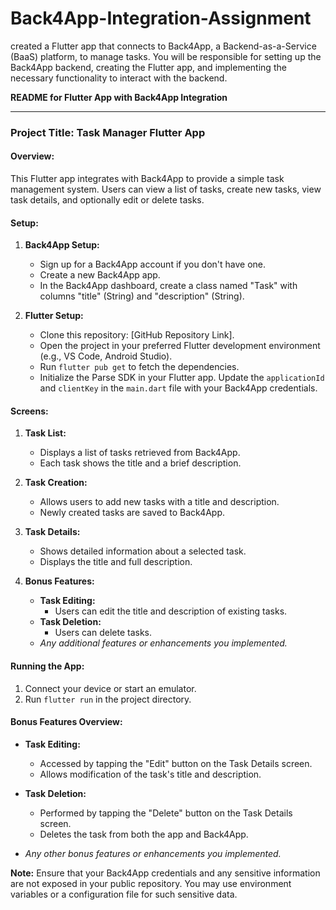 # Back4App-Integration-Assignment
created a Flutter app that connects to Back4App, a Backend-as-a-Service (BaaS) platform, to manage tasks. You will be responsible for setting up the Back4App backend, creating the Flutter app, and implementing the necessary functionality to interact with the backend.

**README for Flutter App with Back4App Integration**

---

### Project Title: Task Manager Flutter App

#### Overview:

This Flutter app integrates with Back4App to provide a simple task management system. Users can view a list of tasks, create new tasks, view task details, and optionally edit or delete tasks.

#### Setup:

1. **Back4App Setup:**
   - Sign up for a Back4App account if you don't have one.
   - Create a new Back4App app.
   - In the Back4App dashboard, create a class named "Task" with columns "title" (String) and "description" (String).

2. **Flutter Setup:**
   - Clone this repository: [GitHub Repository Link].
   - Open the project in your preferred Flutter development environment (e.g., VS Code, Android Studio).
   - Run `flutter pub get` to fetch the dependencies.
   - Initialize the Parse SDK in your Flutter app. Update the `applicationId` and `clientKey` in the `main.dart` file with your Back4App credentials.

#### Screens:

1. **Task List:**
   - Displays a list of tasks retrieved from Back4App.
   - Each task shows the title and a brief description.

2. **Task Creation:**
   - Allows users to add new tasks with a title and description.
   - Newly created tasks are saved to Back4App.

3. **Task Details:**
   - Shows detailed information about a selected task.
   - Displays the title and full description.

4. **Bonus Features:**
   - **Task Editing:**
     - Users can edit the title and description of existing tasks.
   - **Task Deletion:**
     - Users can delete tasks.
   - *Any additional features or enhancements you implemented.*

#### Running the App:

1. Connect your device or start an emulator.
2. Run `flutter run` in the project directory.

#### Bonus Features Overview:

- **Task Editing:**
  - Accessed by tapping the "Edit" button on the Task Details screen.
  - Allows modification of the task's title and description.

- **Task Deletion:**
  - Performed by tapping the "Delete" button on the Task Details screen.
  - Deletes the task from both the app and Back4App.

- *Any other bonus features or enhancements you implemented.*

**Note:** Ensure that your Back4App credentials and any sensitive information are not exposed in your public repository. You may use environment variables or a configuration file for such sensitive data.
